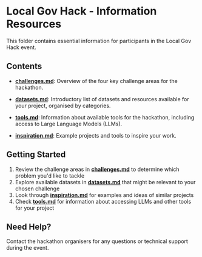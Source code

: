 # Local Gov Hack - Information Resources

This folder contains essential information for participants in the Local Gov Hack event.

## Contents

- **[challenges.md](challenges.md)**: Overview of the four key challenge areas for the hackathon.

- **[datasets.md](datasets.md)**: Introductory list of datasets and resources available for your project, organised by categories.

- **[tools.md](tools.md)**: Information about available tools for the hackathon, including access to Large Language Models (LLMs).

- **[inspiration.md](inspiration.md)**: Example projects and tools to inspire your work.

## Getting Started

1. Review the challenge areas in **[challenges.md](challenges.md)** to determine which problem you'd like to tackle
2. Explore available datasets in **[datasets.md](datasets.md)** that might be relevant to your chosen challenge
3. Look through **[inspiration.md](inspiration.md)** for examples and ideas of similar projects
4. Check **[tools.md](tools.md)** for information about accessing LLMs and other tools for your project

## Need Help?

Contact the hackathon organisers for any questions or technical support during the event.
